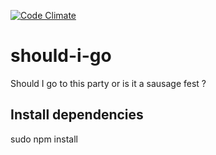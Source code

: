 [![Code Climate](https://codeclimate.com/github/romainbraun/should-i-go/badges/gpa.svg)](https://codeclimate.com/github/romainbraun/should-i-go)

should-i-go
===========

Should I go to this party or is it a sausage fest ?

## Install dependencies

sudo npm install
